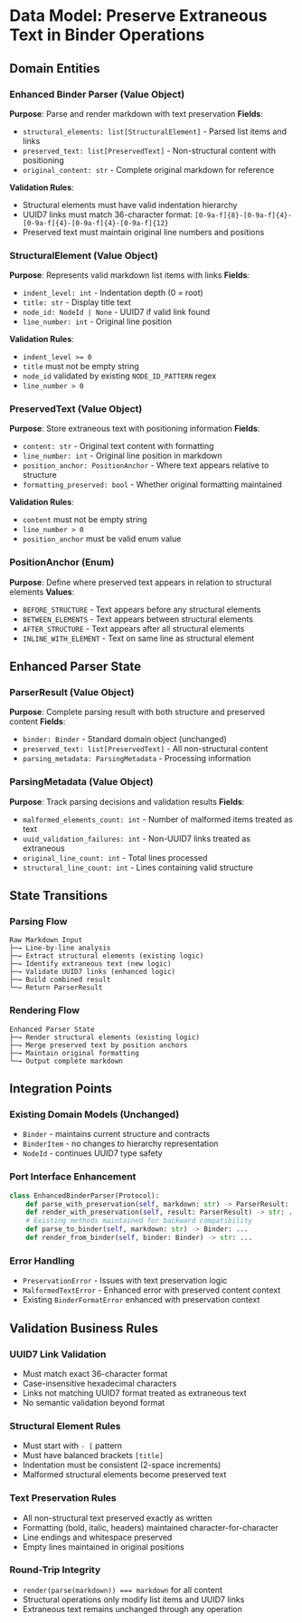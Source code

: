 # Data Model: Preserve Extraneous Text in Binder Operations

## Domain Entities

### Enhanced Binder Parser (Value Object)
**Purpose**: Parse and render markdown with text preservation
**Fields**:
- `structural_elements: list[StructuralElement]` - Parsed list items and links
- `preserved_text: list[PreservedText]` - Non-structural content with positioning
- `original_content: str` - Complete original markdown for reference

**Validation Rules**:
- Structural elements must have valid indentation hierarchy
- UUID7 links must match 36-character format: `[0-9a-f]{8}-[0-9a-f]{4}-[0-9a-f]{4}-[0-9a-f]{4}-[0-9a-f]{12}`
- Preserved text must maintain original line numbers and positions

### StructuralElement (Value Object)
**Purpose**: Represents valid markdown list items with links
**Fields**:
- `indent_level: int` - Indentation depth (0 = root)
- `title: str` - Display title text
- `node_id: NodeId | None` - UUID7 if valid link found
- `line_number: int` - Original line position

**Validation Rules**:
- `indent_level >= 0`
- `title` must not be empty string
- `node_id` validated by existing `NODE_ID_PATTERN` regex
- `line_number > 0`

### PreservedText (Value Object)
**Purpose**: Store extraneous text with positioning information
**Fields**:
- `content: str` - Original text content with formatting
- `line_number: int` - Original line position in markdown
- `position_anchor: PositionAnchor` - Where text appears relative to structure
- `formatting_preserved: bool` - Whether original formatting maintained

**Validation Rules**:
- `content` must not be empty string
- `line_number > 0`
- `position_anchor` must be valid enum value

### PositionAnchor (Enum)
**Purpose**: Define where preserved text appears in relation to structural elements
**Values**:
- `BEFORE_STRUCTURE` - Text appears before any structural elements
- `BETWEEN_ELEMENTS` - Text appears between structural elements
- `AFTER_STRUCTURE` - Text appears after all structural elements
- `INLINE_WITH_ELEMENT` - Text on same line as structural element

## Enhanced Parser State

### ParserResult (Value Object)
**Purpose**: Complete parsing result with both structure and preserved content
**Fields**:
- `binder: Binder` - Standard domain object (unchanged)
- `preserved_text: list[PreservedText]` - All non-structural content
- `parsing_metadata: ParsingMetadata` - Processing information

### ParsingMetadata (Value Object)
**Purpose**: Track parsing decisions and validation results
**Fields**:
- `malformed_elements_count: int` - Number of malformed items treated as text
- `uuid_validation_failures: int` - Non-UUID7 links treated as extraneous
- `original_line_count: int` - Total lines processed
- `structural_line_count: int` - Lines containing valid structure

## State Transitions

### Parsing Flow
```
Raw Markdown Input
├─→ Line-by-line analysis
├─→ Extract structural elements (existing logic)
├─→ Identify extraneous text (new logic)
├─→ Validate UUID7 links (enhanced logic)
├─→ Build combined result
└─→ Return ParserResult
```

### Rendering Flow
```
Enhanced Parser State
├─→ Render structural elements (existing logic)
├─→ Merge preserved text by position anchors
├─→ Maintain original formatting
└─→ Output complete markdown
```

## Integration Points

### Existing Domain Models (Unchanged)
- `Binder` - maintains current structure and contracts
- `BinderItem` - no changes to hierarchy representation
- `NodeId` - continues UUID7 type safety

### Port Interface Enhancement
```python
class EnhancedBinderParser(Protocol):
    def parse_with_preservation(self, markdown: str) -> ParserResult: ...
    def render_with_preservation(self, result: ParserResult) -> str: ...
    # Existing methods maintained for backward compatibility
    def parse_to_binder(self, markdown: str) -> Binder: ...
    def render_from_binder(self, binder: Binder) -> str: ...
```

### Error Handling
- `PreservationError` - Issues with text preservation logic
- `MalformedTextError` - Enhanced error with preserved content context
- Existing `BinderFormatError` enhanced with preservation context

## Validation Business Rules

### UUID7 Link Validation
- Must match exact 36-character format
- Case-insensitive hexadecimal characters
- Links not matching UUID7 format treated as extraneous text
- No semantic validation beyond format

### Structural Element Rules
- Must start with `- [` pattern
- Must have balanced brackets `[title]`
- Indentation must be consistent (2-space increments)
- Malformed structural elements become preserved text

### Text Preservation Rules
- All non-structural text preserved exactly as written
- Formatting (bold, italic, headers) maintained character-for-character
- Line endings and whitespace preserved
- Empty lines maintained in original positions

### Round-Trip Integrity
- `render(parse(markdown)) === markdown` for all content
- Structural operations only modify list items and UUID7 links
- Extraneous text remains unchanged through any operation
